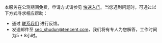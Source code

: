 本服务在公测期间免费，申请方式请参见 [快速入门](https://cloud.tencent.com/document/product/1087/35083)。当您遇到问题时，可通过以下方式寻求相应帮助：
- 通过 [联系我们](https://cloud.tencent.com/about/connect) 进行反馈。
- 发送邮件至 sec_shudun@tencent.com，我们将有专人为您解答，工作时间为5 * 8小时。


